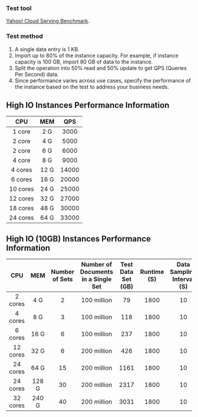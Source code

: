 ### Test tool
[Yahoo! Cloud Serving Benchmark](https://github.com/brianfrankcooper/YCSB).

### Test method
1. A single data entry is 1 KB.
2. Import up to 80% of the instance capacity. For example, if instance capacity is 100 GB, import 80 GB of data to the instance.
3. Split the operation into 50% read and 50% update to get QPS (Queries Per Second) data.
4. Since performance varies across use cases, specify the performance of the instance based on the test to address your business needs.

## High IO Instances Performance Information

| CPU | MEM | QPS |
|:--:|:--:|:--:|
| 1 core | 2 G | 3000 |
| 2 core | 4 G | 5000 |
| 2 core | 6 G | 6000 |
| 4 core | 8 G | 9000 |
| 4 cores | 12 G | 14000 |
| 6 cores | 16 G | 20000 |
| 10 cores | 24 G | 25000 |
| 12 cores | 32 G | 27000 |
| 18 cores | 48 G | 30000 |
| 24 cores | 64 G | 33000 |

## High IO (10GB) Instances Performance Information

| CPU | MEM | Number of Sets | Number of Documents in a Single Set | Test Data Set (GB) | Runtime (S) | Data Sampling Interval (S) | Average QPS (Rounded) |
|:--:|:--:|:--:|:--:|:--:|:--:|:--:|:--:|
| 2 cores | 4 G | 2 | 100 million | 79 | 1800 | 10 | 5000 |
| 4 cores | 8 G | 3 | 100 million | 118 | 1800 | 10 | 9000 |
| 6 cores | 16 G | 6 | 100 million | 237 | 1800 | 10 | 20000 |
| 12 cores | 32 G | 6 | 200 million | 426 | 1800 | 10 | 27000 |
| 24 cores | 64 G | 15 | 200 million | 1161 | 1800 | 10 | 33000 |
| 24 cores | 128 G | 30 | 200 million | 2317 | 1800 | 10 | 36000 |
| 32 cores | 240 G | 40 | 200 million | 3031 | 1800 | 10 | 39000 |


